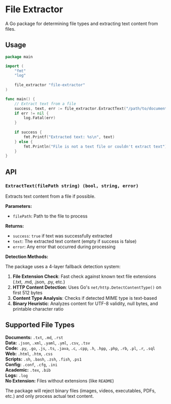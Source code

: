 # File Extractor

A Go package for determining file types and extracting text content from files.

## Usage

```go
package main

import (
    "fmt"
    "log"
    
    file_extractor "file-extractor"
)

func main() {
    // Extract text from a file
    success, text, err := file_extractor.ExtractText("/path/to/document.txt")
    if err != nil {
        log.Fatal(err)
    }
    
    if success {
        fmt.Printf("Extracted text: %s\n", text)
    } else {
        fmt.Println("File is not a text file or couldn't extract text")
    }
}
```

## API

### `ExtractText(filePath string) (bool, string, error)`

Extracts text content from a file if possible.

**Parameters:**
- `filePath`: Path to the file to process

**Returns:**
- `success`: `true` if text was successfully extracted
- `text`: The extracted text content (empty if success is false)
- `error`: Any error that occurred during processing

**Detection Methods:**

The package uses a 4-layer fallback detection system:

1. **File Extension Check**: Fast check against known text file extensions (.txt, .md, .json, .py, etc.)
2. **HTTP Content Detection**: Uses Go's `net/http.DetectContentType()` on first 512 bytes
3. **Content Type Analysis**: Checks if detected MIME type is text-based
4. **Binary Heuristic**: Analyzes content for UTF-8 validity, null bytes, and printable character ratio

## Supported File Types

**Documents:** `.txt`, `.md`, `.rst`  
**Data:** `.json`, `.xml`, `.yaml`, `.yml`, `.csv`, `.tsv`  
**Code:** `.py`, `.go`, `.js`, `.ts`, `.java`, `.c`, `.cpp`, `.h`, `.hpp`, `.php`, `.rb`, `.pl`, `.r`, `.sql`  
**Web:** `.html`, `.htm`, `.css`  
**Scripts:** `.sh`, `.bash`, `.zsh`, `.fish`, `.ps1`  
**Config:** `.conf`, `.cfg`, `.ini`  
**Academic:** `.tex`, `.bib`  
**Logs:** `.log`  
**No Extension:** Files without extensions (like `README`)

The package will reject binary files (images, videos, executables, PDFs, etc.) and only process actual text content.